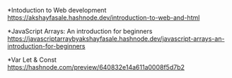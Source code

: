 *Intoduction to Web development
https://akshayfasale.hashnode.dev/introduction-to-web-and-html

*JavaScript Arrays: An introduction for beginners
https://javascriptarraybyakshayfasale.hashnode.dev/javascript-arrays-an-introduction-for-beginners

*Var Let & Const
https://hashnode.com/preview/640832e14a611a0008f5d7b2
